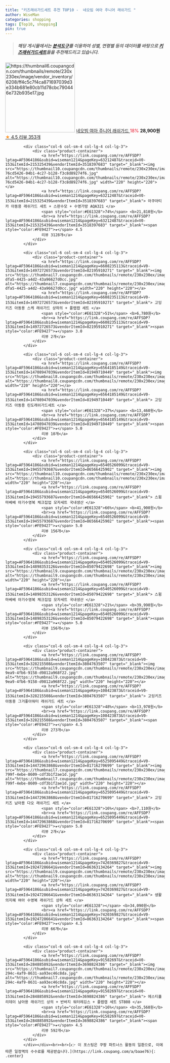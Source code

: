 ```yaml
---
title: "키즈래쉬가드세트 추천 TOP10 -  네오빔 여아 주니어 래쉬가드 "
author: WiseMan
categories: shopping
tags: [Top10, shopping]
pin: true
---
```


> ##### 해당 게시물에서는 [**분석도구**](https://itemscout.io/)를 이용하여 **성별**, **연령별** 등의 데이터를 바탕으로 [**키즈래쉬가드세트**](https://link.coupang.com/a/baae76)들을 추천해드리고 있습니다.
<div class="container"><div class="row">
            <div class="col-6 col-sm-4 col-lg-4 col-lg-3">
                <div class="product-container">
                    <a href="https://link.coupang.com/re/AFFSDP?lptag=AF5964186&subid=wiseman1214&pageKey=7221569104&traceid=V0-153&itemId=18302048993&vendorItemId=85464270520" target="_blank"><img src="https://thumbnail6.coupangcdn.com/thumbnails/remote/230x230ex/image/vendor_inventory/6208/ff4c5c7f4ca871697039d3e334b681e80cb11d78cbc790446e732b935e17.jpg" alt="https://thumbnail6.coupangcdn.com/thumbnails/remote/230x230ex/image/vendor_inventory/6208/ff4c5c7f4ca871697039d3e334b681e80cb11d78cbc790446e732b935e17.jpg" width="220" height="220"></a>
                    <a href="https://link.coupang.com/re/AFFSDP?lptag=AF5964186&subid=wiseman1214&pageKey=7221569104&traceid=V0-153&itemId=18302048993&vendorItemId=85464270520" target="_blank"> 네오빔 여아 주니어 래쉬가드 </a>
                    <span style="color:#E61328">18%</span> <b>28,900원</b>
                    <br><a href="https://link.coupang.com/re/AFFSDP?lptag=AF5964186&subid=wiseman1214&pageKey=7221569104&traceid=V0-153&itemId=18302048993&vendorItemId=85464270520" target="_blank"><span style="color:#FE9427">★</span> 4.5
                    리뷰 353개</a>
                </div>
            </div>
            
            <div class="col-6 col-sm-4 col-lg-4 col-lg-3">
                <div class="product-container">
                    <a href="https://link.coupang.com/re/AFFSDP?lptag=AF5964186&subid=wiseman1214&pageKey=63212487&traceid=V0-153&itemId=215325439&vendorItemId=3518397683" target="_blank"><img src="https://thumbnail10.coupangcdn.com/thumbnails/remote/230x230ex/image/retail/images/2767092165413013-76cd5426-04b1-4c27-b128-f3c8d89274f6.jpg" alt="https://thumbnail10.coupangcdn.com/thumbnails/remote/230x230ex/image/retail/images/2767092165413013-76cd5426-04b1-4c27-b128-f3c8d89274f6.jpg" width="220" height="220"></a>
                    <a href="https://link.coupang.com/re/AFFSDP?lptag=AF5964186&subid=wiseman1214&pageKey=63212487&traceid=V0-153&itemId=215325439&vendorItemId=3518397683" target="_blank"> 아쿠아티카 아동용 래쉬가드 세트 + 스판수모 + 수영가방 AQA321 </a>
                    <span style="color:#E61328">74%</span> <b>21,810원</b>
                    <br><a href="https://link.coupang.com/re/AFFSDP?lptag=AF5964186&subid=wiseman1214&pageKey=63212487&traceid=V0-153&itemId=215325439&vendorItemId=3518397683" target="_blank"><span style="color:#FE9427">★</span> 4.5
                    리뷰 3128개</a>
                </div>
            </div>
            
            <div class="col-6 col-sm-4 col-lg-4 col-lg-3">
                <div class="product-container">
                    <a href="https://link.coupang.com/re/AFFSDP?lptag=AF5964186&subid=wiseman1214&pageKey=6608235113&traceid=V0-153&itemId=14972726573&vendorItemId=82195910271" target="_blank"><img src="https://thumbnail7.coupangcdn.com/thumbnails/remote/230x230ex/image/retail/images/2022/06/27/16/6/b279b426-dfa5-4425-a4d2-43a96627d0cc.jpg" alt="https://thumbnail7.coupangcdn.com/thumbnails/remote/230x230ex/image/retail/images/2022/06/27/16/6/b279b426-dfa5-4425-a4d2-43a96627d0cc.jpg" width="220" height="220"></a>
                    <a href="https://link.coupang.com/re/AFFSDP?lptag=AF5964186&subid=wiseman1214&pageKey=6608235113&traceid=V0-153&itemId=14972726573&vendorItemId=82195910271" target="_blank"> 고잉키즈 아동용 스케 래쉬가드 상하의 + 플랩캡 세트 </a>
                    <span style="color:#E61328">51%</span> <b>6,780원</b>
                    <br><a href="https://link.coupang.com/re/AFFSDP?lptag=AF5964186&subid=wiseman1214&pageKey=6608235113&traceid=V0-153&itemId=14972726573&vendorItemId=82195910271" target="_blank"><span style="color:#FE9427">★</span> 3.0
                    리뷰 2개</a>
                </div>
            </div>
            
            <div class="col-6 col-sm-4 col-lg-4 col-lg-3">
                <div class="product-container">
                    <a href="https://link.coupang.com/re/AFFSDP?lptag=AF5964186&subid=wiseman1214&pageKey=6564185149&traceid=V0-153&itemId=14708947039&vendorItemId=81949710449" target="_blank"><img src="https://thumbnail8.coupangcdn.com/thumbnails/remote/230x230ex/image/rs_quotation_api/qrfxgrqz/e68c0b2228644700b6e310901a0b00a9.jpg" alt="https://thumbnail8.coupangcdn.com/thumbnails/remote/230x230ex/image/rs_quotation_api/qrfxgrqz/e68c0b2228644700b6e310901a0b00a9.jpg" width="220" height="220"></a>
                    <a href="https://link.coupang.com/re/AFFSDP?lptag=AF5964186&subid=wiseman1214&pageKey=6564185149&traceid=V0-153&itemId=14708947039&vendorItemId=81949710449" target="_blank"> 고잉키즈 아동용 린도래쉬가드세트 </a>
                    <span style="color:#E61328">37%</span> <b>13,460원</b>
                    <br><a href="https://link.coupang.com/re/AFFSDP?lptag=AF5964186&subid=wiseman1214&pageKey=6564185149&traceid=V0-153&itemId=14708947039&vendorItemId=81949710449" target="_blank"><span style="color:#FE9427">★</span> 5.0
                    리뷰 10개</a>
                </div>
            </div>
            
            <div class="col-6 col-sm-4 col-lg-4 col-lg-3">
                <div class="product-container">
                    <a href="https://link.coupang.com/re/AFFSDP?lptag=AF5964186&subid=wiseman1214&pageKey=6540526099&traceid=V0-153&itemId=19455793687&vendorItemId=86566425902" target="_blank"><img src="https://thumbnail10.coupangcdn.com/thumbnails/remote/230x230ex/image/vendor_inventory/8e4f/289b50c30d1679fe4aabd203e20216cb7e7701fa50e9eed792798d50dc9f.png" alt="https://thumbnail10.coupangcdn.com/thumbnails/remote/230x230ex/image/vendor_inventory/8e4f/289b50c30d1679fe4aabd203e20216cb7e7701fa50e9eed792798d50dc9f.png" width="220" height="220"></a>
                    <a href="https://link.coupang.com/re/AFFSDP?lptag=AF5964186&subid=wiseman1214&pageKey=6540526099&traceid=V0-153&itemId=19455793687&vendorItemId=86566425902" target="_blank"> 스윔마베베 아기수영복 체크집업 모자세트 국내생산 </a>
                    <span style="color:#E61328">66%</span> <b>41,900원</b>
                    <br><a href="https://link.coupang.com/re/AFFSDP?lptag=AF5964186&subid=wiseman1214&pageKey=6540526099&traceid=V0-153&itemId=19455793687&vendorItemId=86566425902" target="_blank"><span style="color:#FE9427">★</span> 5.0
                    리뷰 156개</a>
                </div>
            </div>
            
            <div class="col-6 col-sm-4 col-lg-4 col-lg-3">
                <div class="product-container">
                    <a href="https://link.coupang.com/re/AFFSDP?lptag=AF5964186&subid=wiseman1214&pageKey=6540526099&traceid=V0-153&itemId=14898353126&vendorItemId=85079422698" target="_blank"><img src="https://thumbnail9.coupangcdn.com/thumbnails/remote/230x230ex/image/vendor_inventory/b506/a8553f0181a7f1e18bd9d25bc85a58f4b896c1900fbfea2f9f2efd6083b0.png" alt="https://thumbnail9.coupangcdn.com/thumbnails/remote/230x230ex/image/vendor_inventory/b506/a8553f0181a7f1e18bd9d25bc85a58f4b896c1900fbfea2f9f2efd6083b0.png" width="220" height="220"></a>
                    <a href="https://link.coupang.com/re/AFFSDP?lptag=AF5964186&subid=wiseman1214&pageKey=6540526099&traceid=V0-153&itemId=14898353126&vendorItemId=85079422698" target="_blank"> 스윔마베베 아기수영복 체크집업 모자세트 국내생산 </a>
                    <span style="color:#E61328">21%</span> <b>39,990원</b>
                    <br><a href="https://link.coupang.com/re/AFFSDP?lptag=AF5964186&subid=wiseman1214&pageKey=6540526099&traceid=V0-153&itemId=14898353126&vendorItemId=85079422698" target="_blank"><span style="color:#FE9427">★</span> 5.0
                    리뷰 156개</a>
                </div>
            </div>
            
            <div class="col-6 col-sm-4 col-lg-4 col-lg-3">
                <div class="product-container">
                    <a href="https://link.coupang.com/re/AFFSDP?lptag=AF5964186&subid=wiseman1214&pageKey=108423873&traceid=V0-153&itemId=328215508&vendorItemId=3804763507" target="_blank"><img src="https://thumbnail9.coupangcdn.com/thumbnails/remote/230x230ex/image/retail/images/2018/07/10/12/0/99291504-9ea9-4fb6-9158-d9812a968f22.jpg" alt="https://thumbnail9.coupangcdn.com/thumbnails/remote/230x230ex/image/retail/images/2018/07/10/12/0/99291504-9ea9-4fb6-9158-d9812a968f22.jpg" width="220" height="220"></a>
                    <a href="https://link.coupang.com/re/AFFSDP?lptag=AF5964186&subid=wiseman1214&pageKey=108423873&traceid=V0-153&itemId=328215508&vendorItemId=3804763507" target="_blank"> 고잉키즈 아동용 그거좋아워터 래쉬가드 세트 </a>
                    <span style="color:#E61328">48%</span> <b>13,970원</b>
                    <br><a href="https://link.coupang.com/re/AFFSDP?lptag=AF5964186&subid=wiseman1214&pageKey=108423873&traceid=V0-153&itemId=328215508&vendorItemId=3804763507" target="_blank"><span style="color:#FE9427">★</span> 4.5
                    리뷰 273개</a>
                </div>
            </div>
            
            <div class="col-6 col-sm-4 col-lg-4 col-lg-3">
                <div class="product-container">
                    <a href="https://link.coupang.com/re/AFFSDP?lptag=AF5964186&subid=wiseman1214&pageKey=6525095449&traceid=V0-153&itemId=14472963868&vendorItemId=81716270699" target="_blank"><img src="https://thumbnail7.coupangcdn.com/thumbnails/remote/230x230ex/image/retail/images/2022/05/17/10/6/b420e6cc-799f-4ebe-8609-cdf3b1f2ae1d.jpg" alt="https://thumbnail7.coupangcdn.com/thumbnails/remote/230x230ex/image/retail/images/2022/05/17/10/6/b420e6cc-799f-4ebe-8609-cdf3b1f2ae1d.jpg" width="220" height="220"></a>
                    <a href="https://link.coupang.com/re/AFFSDP?lptag=AF5964186&subid=wiseman1214&pageKey=6525095449&traceid=V0-153&itemId=14472963868&vendorItemId=81716270699" target="_blank"> 고잉키즈 남아용 다오 래쉬가드 세트 </a>
                    <span style="color:#E61328">16%</span> <b>7,110원</b>
                    <br><a href="https://link.coupang.com/re/AFFSDP?lptag=AF5964186&subid=wiseman1214&pageKey=6525095449&traceid=V0-153&itemId=14472963868&vendorItemId=81716270699" target="_blank"><span style="color:#FE9427">★</span> 5.0
                    리뷰 2개</a>
                </div>
            </div>
            
            <div class="col-6 col-sm-4 col-lg-4 col-lg-3">
                <div class="product-container">
                    <a href="https://link.coupang.com/re/AFFSDP?lptag=AF5964186&subid=wiseman1214&pageKey=7420369827&traceid=V0-153&itemId=19247286641&vendorItemId=86363134264" target="_blank"><img src="https://thumbnail9.coupangcdn.com/thumbnails/remote/230x230ex/image/vendor_inventory/44fe/b96454e6b5a2ff6c3cce007fcc3930a9d1b4ad7f254ccca5860eb5ebb8a4.jpg" alt="https://thumbnail9.coupangcdn.com/thumbnails/remote/230x230ex/image/vendor_inventory/44fe/b96454e6b5a2ff6c3cce007fcc3930a9d1b4ad7f254ccca5860eb5ebb8a4.jpg" width="220" height="220"></a>
                    <a href="https://link.coupang.com/re/AFFSDP?lptag=AF5964186&subid=wiseman1214&pageKey=7420369827&traceid=V0-153&itemId=19247286641&vendorItemId=86363134264" target="_blank"> 생활의지혜 여아 수영복 래쉬가드 상하 세트 </a>
                    <span style="color:#E61328"></span> <b>34,090원</b>
                    <br><a href="https://link.coupang.com/re/AFFSDP?lptag=AF5964186&subid=wiseman1214&pageKey=7420369827&traceid=V0-153&itemId=19247286641&vendorItemId=86363134264" target="_blank"><span style="color:#FE9427">★</span> 4.5
                    리뷰 66개</a>
                </div>
            </div>
            
            <div class="col-6 col-sm-4 col-lg-4 col-lg-3">
                <div class="product-container">
                    <a href="https://link.coupang.com/re/AFFSDP?lptag=AF5964186&subid=wiseman1214&pageKey=91582697&traceid=V0-153&itemId=284885892&vendorItemId=3698824386" target="_blank"><img src="https://thumbnail7.coupangcdn.com/thumbnails/remote/230x230ex/image/product/image/vendoritem/2019/05/30/3698824386/ab33fe86-294c-4af9-8631-aa93ec46c8da.jpg" alt="https://thumbnail7.coupangcdn.com/thumbnails/remote/230x230ex/image/product/image/vendoritem/2019/05/30/3698824386/ab33fe86-294c-4af9-8631-aa93ec46c8da.jpg" width="220" height="220"></a>
                    <a href="https://link.coupang.com/re/AFFSDP?lptag=AF5964186&subid=wiseman1214&pageKey=91582697&traceid=V0-153&itemId=284885892&vendorItemId=3698824386" target="_blank"> 에스티홀리데이 남아용 래쉬가드 상의 + 반바지 워터레깅스 + 플랩캡 세트 ST808 </a>
                    <span style="color:#E61328">16%</span> <b>35,560원</b>
                    <br><a href="https://link.coupang.com/re/AFFSDP?lptag=AF5964186&subid=wiseman1214&pageKey=91582697&traceid=V0-153&itemId=284885892&vendorItemId=3698824386" target="_blank"><span style="color:#FE9427">★</span> 4.5
                    리뷰 592개</a>
                </div>
            </div>
            </div></div><br><br>[👉 이 포스팅은 쿠팡 파트너스 활동의 일환으로, 이에 따른 일정액의 수수료를 제공받습니다.](https://link.coupang.com/a/baae76){: .center}